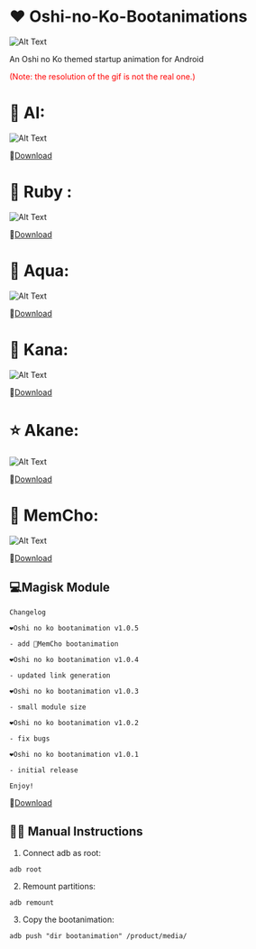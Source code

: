 # ❤️ Oshi-no-Ko-Bootanimations
![Alt Text](./copertina.png)

An Oshi no Ko themed startup animation for Android

<span style="color:red">(Note: the resolution of the gif is not the real one.)</span>
# 🌟 AI:

![Alt Text](./preview.gif)

🔗[Download](https://github.com/Anto426/Oshi-no-Ko-Bootanimation/releases/download/1.0.0/AI0.zip)


# 💎 Ruby :

![Alt Text](./preview1.gif)

🔗[Download](https://github.com/Anto426/Oshi-no-Ko-Bootanimation/releases/download/1.1.0/Ruby0.zip)


# 🌊 Aqua:

![Alt Text](./preview2.gif)

🔗[Download](https://github.com/Anto426/Oshi-no-Ko-Bootanimation/releases/download/1.2.0/Aqua0.zip)

# 🔴 Kana:

![Alt Text](./preview3.gif)

🔗[Download](https://github.com/Anto426/Oshi-no-Ko-Bootanimation/releases/download/1.3.0/Kana0.zip)

# ⭐ Akane:

![Alt Text](./preview4.gif)

🔗[Download](https://github.com/Anto426/Oshi-no-Ko-Bootanimation/releases/download/1.4.0/Akane0.zip)

# 👿 MemCho:

![Alt Text](./preview5.gif)

🔗[Download](https://github.com/Anto426/Oshi-no-Ko-Bootanimation/releases/download/1.5.0/MemCho0.zip)


## 💻Magisk Module

```
Changelog

❤️Oshi no ko bootanimation v1.0.5

- add 🔵MemCho bootanimation

❤️Oshi no ko bootanimation v1.0.4

- updated link generation
  
❤️Oshi no ko bootanimation v1.0.3

- small module size

❤️Oshi no ko bootanimation v1.0.2

- fix bugs

❤️Oshi no ko bootanimation v1.0.1

- initial release
  
Enjoy!
```

🔗[Download](https://github.com/Anto426/Oshi-no-Ko-Bootanimations/releases/download/3.0.0/Oshi_no_ko_Bootanimations.zip)



## ✍🏻 Manual Instructions

1. Connect adb as root:

```shell
adb root
```

2. Remount partitions:

```shell
adb remount
```

3. Copy the bootanimation:

```shell
adb push "dir bootanimation" /product/media/
```
